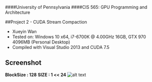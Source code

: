 ####University of Pennsylvania
####CIS 565: GPU Programming and Architecture

##Project 2 - CUDA Stream Compaction

* Xueyin Wan
* Tested on: Windows 10 x64, i7-6700K @ 4.00GHz 16GB, GTX 970 4096MB (Personal Desktop)
* Compiled with Visual Studio 2013 and CUDA 7.5

Screenshot
-------------
 **BlockSize : 128**
 **SIZE :  1 << 24**
![alt text](https://github.com/xueyinw/Project2-Stream-Compaction/blob/master/result_showcase/XueyinResultOriginal_pow(2%2C24).gif "Showcase .gif") 
